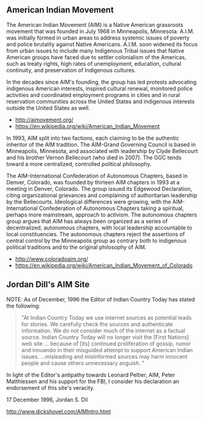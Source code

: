 American Indian Movement
------------------------

The American Indian Movement (AIM) is a Native American grassroots
movement that was founded in July 1968 in Minneapolis, Minnesota.
A.I.M. was initially formed in urban areas to address systemic issues
of poverty and police brutality against Native Americans.  A.I.M. soon
widened its focus from urban issues to include many Indigenous Tribal
issues that Native American groups have faced due to settler
colonialism of the Americas, such as treaty rights, high rates of
unemployment, education, cultural continuity, and preservation of
Indigenous cultures.

In the decades since AIM's founding, the group has led protests
advocating indigenous American interests, inspired cultural renewal,
monitored police activities and coordinated employment programs in
cities and in rural reservation communities across the United States
and indigenous interests outside the United States as well.

* http://aimovement.org/
* https://en.wikipedia.org/wiki/American_Indian_Movement

In 1993, AIM split into two factions, each claiming to be the
authentic inheritor of the AIM tradition. The AIM-Grand Governing
Council is based in Minneapolis, Minnesota, and associated with
leadership by Clyde Bellecourt and his brother Vernon Bellecourt (who
died in 2007). The GGC tends toward a more centralized, controlled
political philosophy.

The AIM-International Confederation of Autonomous Chapters, based in
Denver, Colorado, was founded by thirteen AIM chapters in 1993 at a
meeting in Denver, Colorado. The group issued its Edgewood
Declaration, citing organizational grievances and complaining of
authoritarian leadership by the Bellecourts. Ideological differences
were growing, with the AIM-International Confederation of Autonomous
Chapters taking a spiritual, perhaps more mainstream, approach to
activism. The autonomous chapters group argues that AIM has always
been organized as a series of decentralized, autonomous chapters, with
local leadership accountable to local constituencies. The autonomous
chapters reject the assertions of central control by the Minneapolis
group as contrary both to indigenous political traditions and to the
original philosophy of AIM.

* http://www.coloradoaim.org/
* https://en.wikipedia.org/wiki/American_Indian_Movement_of_Colorado


Jordan Dill's AIM Site
----------------------

NOTE: As of December, 1996 the Editor of Indian Country Today has
stated the following:

> "At Indian Country Today we use internet sources as potential leads
> for stories. We carefully check the sources and authenticate
> information. We do not consider much of the internet as a factual
> source. Indian Country Today will no longer visit the [First
> Nations] web site ... because of [its] continued proliferation of
> gossip, rumor and innuendo in their misguided attempt to support
> American Indian issues. ...misleading and misinformed sources may
> harm innocent people and cause others unnecessary anguish. "

In light of the Editor's antipathy towards Leonard Peltier, AIM, Peter
Matthiessen and his support for the FBI, I consider his declaration an
endorsement of this site's veracity.

17 December 1996, Jordan S. Dil

http://www.dickshovel.com/AIMIntro.html
